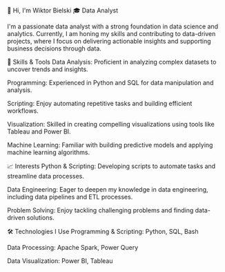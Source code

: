 👋 Hi, I'm Wiktor Bielski
🎓 Data Analyst

I'm a passionate data analyst with a strong foundation in data science and analytics. Currently, I am honing my skills and contributing to data-driven projects, where I focus on delivering actionable insights and supporting business decisions through data.

🔧 Skills & Tools
Data Analysis: Proficient in analyzing complex datasets to uncover trends and insights.

Programming: Experienced in Python and SQL for data manipulation and analysis.

Scripting: Enjoy automating repetitive tasks and building efficient workflows.

Visualization: Skilled in creating compelling visualizations using tools like Tableau and Power BI.

Machine Learning: Familiar with building predictive models and applying machine learning algorithms.

📈 Interests
Python & Scripting: Developing scripts to automate tasks and streamline data processes.

Data Engineering: Eager to deepen my knowledge in data engineering, including data pipelines and ETL processes.

Problem Solving: Enjoy tackling challenging problems and finding data-driven solutions.​

🛠️ Technologies I Use
Programming & Scripting: Python, SQL, Bash

Data Processing: Apache Spark, Power Query

Data Visualization: Power BI, Tableau
